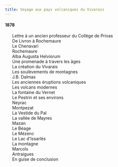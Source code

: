 ```yaml
---
title: Voyage aux pays volcaniques du Vivarais
---
```


#### 1878

<div id="toc" class="zero">

0. [Lettre à un ancien professeur du Collège de Privas](0.html)
0. De Livron à Rochemaure
0. Le Chenavari
0. Rochemaure
0. Alba Augusta Helviorum
0. Une promenade à travers les âges
0. La création du Vivarais
0. Les soulèvements de montagnes
0. J.B. Dalmas
0. Les anciennes éruptions volcaniques
0. Les volcans modernes
0. La fontaine du Vernet
0. Le Pestrin et ses environs
0. Neyrac
0. Montpezat
0. La Vestide du Pal
0. La vallée de Mayres
0. Mazan
0. Le Béage
0. Le Mézenc
0. Le Lac d'Issarlès
0. La montagne
0. Marcols
0. Antraigues
0. En guise de conclusion

</div>
